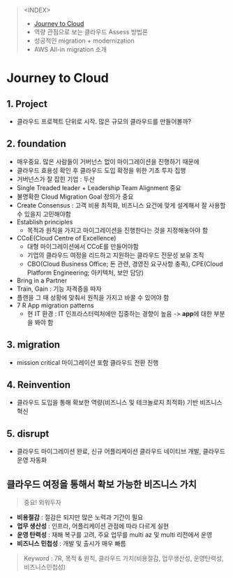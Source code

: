 > \<INDEX>
> - [Journey to Cloud](#Journey-to-Cloud)
> - 역량 관점으로 보는 클라우드 Assess 방법론
> - 성공적인 migration + modernization
> - AWS All-in migration 소개

# Journey to Cloud
## 1. Project
- 클라우드 프로젝트 단위로 시작. 많은 규모의 클라우드를 만들어볼까?
## 2. foundation 
- 매우중요. 많은 사람들이 거버넌스 없이 마이그레이션을 진행하기 때문에 
- 클라우드 효용성 확인 후 클라우드 도입 확정을 위한 기초 투자 집행
- 거버넌스가 잘 잡힌 기업 : 두산
- Single Treaded leader + Leadership Team Alignment 중요
- 불명확한 Cloud Migration Goal 정의가 중요
- Create Consensus : 고객 비용 최적화, 비즈니스 요건에 맞게 설계해서 잘 사용할 수 있을지 고민해야함
- Establish principles
  - 목적과 원칙을 가지고 마이그레이션을 진행한다는 것을 지정해놓아야 함
- CCoE(Cloud Centre of Excellence)
  - 대형 마이그레이션에서 CCoE를 만들어야함
  - 기업의 클라우드 여정을 리드하고 지원하는 클라우드 전문성 보유 조직
  - CBO(Cloud Business Office; 돈 관련, 경영진 요구사항 충족), CPE(Cloud Platform Engineering; 아키텍처, 보안 담당)
- Bring in a Partner
- Train, Gain : 기능 자격증을 따자
- 플랜을 그 때 상황에 맞춰서 원칙을 가지고 바꿀 수 있어야 함
- 7 R App migration patterns
  - 현 IT 환경 : IT 인프라스터럭처에만 집중하는 경향이 높음 -> **app**에 대한 부분을 봐야 함
## 3. migration
- mission critical 마이그레이션 포함 클라우드 전환 진행

## 4. Reinvention
- 클라우드 도입을 통해 확보한 역량(비즈니스 및 테크놀로지 최적화) 기반 비즈니스 혁신
## 5. disrupt
- 클라우드 마이그레이션 완료, 신규 어플리케이션 클라우드 네이티브 개발, 클라우드 운영 자동화

## 클라우드 여정을 통해서 확보 가능한 비즈니스 가치
> 중요! 외워두자
- **비용절감** : 절감은 되지만 많은 노력과 기간이 필요
- **업무 생산성** : 인프라, 어플리케이션 관점에 따라 다르게 실현
- **운영 탄력성** : 재해 복구를 고려, 주요 업무를 multi az 및 multi 리전에서 운영
- **비즈니스 민첩성** : 개발 및 출시가 매우 빠름

> Keyword : 7R, 목적 & 원칙, 클라우드 가치(비용절감, 업무생산성, 운영탄력성, 비즈니스민첩성)
